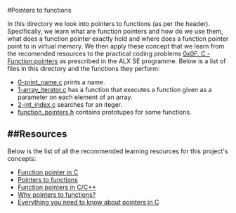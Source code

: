#Pointers to functions

In this directory we look into pointers to functions (as per the header). Specifically, we learn what are function pointers and how do we use them, what does a function pointer exactly hold and where does a function pointer point to in virtual memory. We then apply these concept that we learn from the recomended resources to the practical coding problems [0x0F. C - Function pointers](https://alx-intranet.hbtn.io/projects/226) as prescribed in the ALX SE programme. Below is a list of files in this directory and the functions they perform:
- [0-print\_name.c](https://github.com/KatlegoMachethe/alx-low_level_programming/blob/master/0x0F-function_pointers/0-print_name.c)	prints a name.
- [1-array\_iterator.c](https://github.com/KatlegoMachethe/alx-low_level_programming/blob/master/0x0F-function_pointers/1-array_iterator.c)	has a function that executes a function given as a parameter on each element of an array.
- [2-int\_index.c](https://github.com/KatlegoMachethe/alx-low_level_programming/blob/master/0x0F-function_pointers/2-int_index.c)	searches for an iteger.
- [function\_pointers.h](https://github.com/KatlegoMachethe/alx-low_level_programming/blob/master/0x0F-function_pointers/function_pointers.h)	contains prototupes for some functions.

##Resources
---
Below is the list of all the recommended learning resources for this project's concepts:
- [Function pointer in C](https://www.geeksforgeeks.org/function-pointer-in-c/)
- [Pointers to functions](https://publications.gbdirect.co.uk//c_book/chapter5/function_pointers.html)
- [Function pointers in C/C++](https://www.youtube.com/watch?v=ynYtgGUNelE)
- [Why pointers to functions?](https://www.youtube.com/watch?v=sxTFSDAZM8s)
- [Everything you need to know about pointers in C](https://boredzo.org/pointers/)
